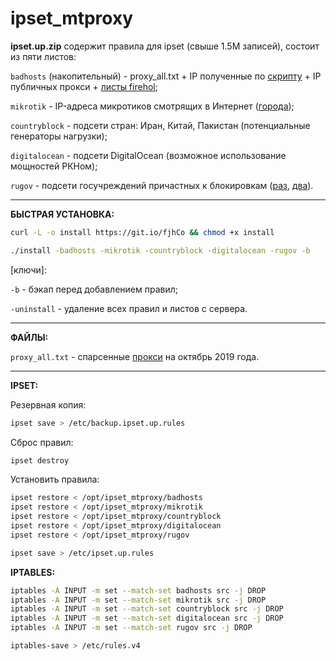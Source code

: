 # ipset_mtproxy

**ipset.up.zip** содержит правила для ipset (свыше 1.5М записей), состоит из пяти листов:

<code>badhosts</code> (накопительный) - proxy_all.txt + IP полученные по <a href="https://t.me/unkn0wnerror/1237">скрипту</a> + IP публичных прокси + <a href="https://github.com/firehol/blocklist-ipsets">листы firehol</a>;

<code>mikrotik</code> - IP-адреса микротиков смотрящих в Интернет (<a href="https://github.com/hookzof/ipset_mtproxy/issues/2">города</a>);

<code>countryblock</code> - подсети стран: Иран, Китай, Пакистан (потенциальные генераторы нагрузки);

<code>digitalocean</code> - подсети DigitalOcean (возможное использование мощностей РКНом);

<code>rugov</code> - подсети госучреждений причастных к блокировкам (<a href="https://github.com/AntiZapret/antizapret/blob/master/blacklist4.txt">раз</a>, <a href="https://roscenzura.com/roscomsos/gosip.txt">два</a>).
<hr>

**БЫСТРАЯ УСТАНОВКА:**

```bash
curl -L -o install https://git.io/fjhCo && chmod +x install

./install -badhosts -mikrotik -countryblock -digitalocean -rugov -b
```
[ключи]:

<code>-b</code> - бэкап перед добавлением правил;

<code>-uninstall</code> - удаление всех правил и листов с сервера.
<hr>

**ФАЙЛЫ:**

<code>proxy_all.txt</code> - спарсенные <a href="https://lite.ip2location.com/database/px1-ip-country">прокси</a> на октябрь 2019 года.
<hr>

**IPSET:**

Резервная копия:
```bash
ipset save > /etc/backup.ipset.up.rules
```

Сброс правил:
```bash
ipset destroy
```

Установить правила:
```bash
ipset restore < /opt/ipset_mtproxy/badhosts
ipset restore < /opt/ipset_mtproxy/mikrotik
ipset restore < /opt/ipset_mtproxy/countryblock
ipset restore < /opt/ipset_mtproxy/digitalocean
ipset restore < /opt/ipset_mtproxy/rugov

ipset save > /etc/ipset.up.rules
```

**IPTABLES:**
```bash
iptables -A INPUT -m set --match-set badhosts src -j DROP
iptables -A INPUT -m set --match-set mikrotik src -j DROP
iptables -A INPUT -m set --match-set countryblock src -j DROP
iptables -A INPUT -m set --match-set digitalocean src -j DROP
iptables -A INPUT -m set --match-set rugov src -j DROP

iptables-save > /etc/rules.v4
```
